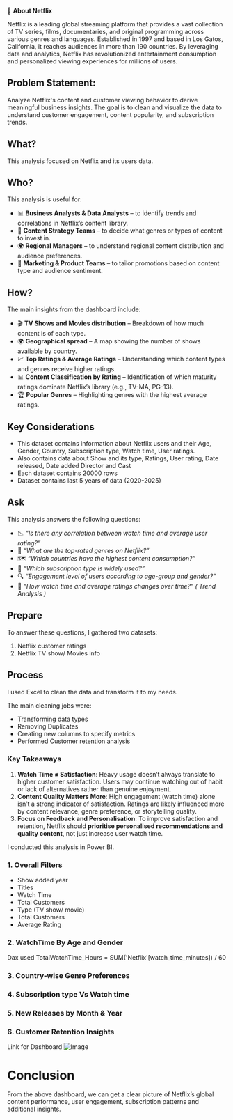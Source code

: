 
📌 **About Netflix**

Netflix is a leading global streaming platform that provides a vast collection of TV series, films, documentaries, and original programming across various genres and languages. Established in 1997 and based in Los Gatos, California, it reaches audiences in more than 190 countries. By leveraging data and analytics, Netflix has revolutionized entertainment consumption and personalized viewing experiences for millions of users.

## Problem Statement:

Analyze Netflix's content and customer viewing behavior to derive meaningful business insights. The goal is to clean and visualize the data to understand customer engagement, content popularity, and subscription trends.


## What?

This analysis focused on Netflix and its users data.

## Who?

This analysis is useful for:

- 📊 **Business Analysts & Data Analysts** – to identify trends and correlations in Netflix’s content library.
- 🧠 **Content Strategy Teams** – to decide what genres or types of content to invest in.
- 🌍 **Regional Managers** – to understand regional content distribution and audience preferences.
- 🧩 **Marketing & Product Teams** – to tailor promotions based on content type and audience sentiment.

## How?

The main insights from the dashboard include:

- 🎬 **TV Shows and Movies distribution** – Breakdown of how much content is of each type.
- 🌍 **Geographical spread** – A map showing the number of shows available by country.
- 📈 **Top Ratings & Average Ratings** – Understanding which content types and genres receive higher ratings.
- 📊 **Content Classification by Rating** – Identification of which maturity ratings dominate Netflix’s library (e.g., TV-MA, PG-13).
- 🏆 **Popular Genres** – Highlighting genres with the highest average ratings.

## Key Considerations
- This dataset contains information about Netflix users and their Age, Gender, Country, Subscription type, Watch time, User ratings.
- Also contains data about Show and its type, Ratings, User rating, Date released, Date added Director and Cast
- Each dataset contains 20000 rows
- Dataset contains last 5 years of data (2020-2025)

## Ask

This analysis answers the following questions:

- 📉 *“Is there any correlation between watch time and average user rating?”*
- 🎥 *“What are the top-rated genres on Netflix?”*
- 🗺️ *“Which countries have the highest content consumption?”*
- 🧐 *“Which subscription type is widely used?”*
- 🔍 *“Engagement level of users according to age-group and gender?”*
- 📅 *“How watch time and average ratings changes over time?” ( Trend Analysis )*

## Prepare

To answer these questions, I gathered two datasets: 

1. Netflix customer ratings
2. Netflix TV show/ Movies info

## Process

I used Excel to clean the data and transform it to my needs.

The main cleaning jobs were:

- Transforming data types
- Removing Duplicates
- Creating new columns to specify metrics
- Performed Customer retention analysis

### **Key Takeaways**

1. **Watch Time ≠ Satisfaction**: Heavy usage doesn’t always translate to higher customer satisfaction. Users may continue watching out of habit or lack of alternatives rather than genuine enjoyment.
2. **Content Quality Matters More**: High engagement (watch time) alone isn’t a strong indicator of satisfaction. Ratings are likely influenced more by content relevance, genre preference, or storytelling quality.
3. **Focus on Feedback and Personalisation**: To improve satisfaction and retention, Netflix should **prioritise personalised recommendations and quality content**, not just increase user watch time.

I conducted this analysis in Power BI.

### 1. Overall Filters

- Show added year
- Titles
- Watch Time
- Total Customers
- Type (TV show/ movie)
- Total Customers
- Average Rating

### 2. WatchTime By Age and Gender
Dax used
TotalWatchTime_Hours = SUM('Netflix'[watch_time_minutes]) / 60

### 3. Country-wise Genre Preferences
### 4. Subscription type Vs Watch time
### 5. New Releases by Month & Year
### 6. Customer Retention Insights

Link for Dashboard
![Image](https://github.com/user-attachments/assets/72ed418b-bf6d-4562-b1aa-fde9efbc324c)


# Conclusion

From the above dashboard, we can get a clear picture of Netflix’s global content performance, user engagement, subscription patterns and additional insights.
